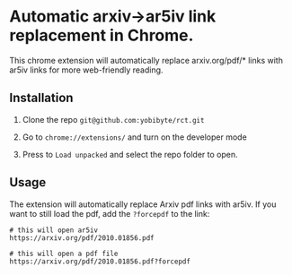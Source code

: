 # Automatic arxiv->ar5iv link replacement in Chrome.

This chrome extension will automatically replace arxiv.org/pdf/* links with ar5iv links for more web-friendly reading.

## Installation

1. Clone the repo `git@github.com:yobibyte/rct.git`

2. Go to `chrome://extensions/` and turn on the developer mode

3. Press to `Load unpacked` and select the repo folder to open.

## Usage

The extension will automatically replace Arxiv pdf links with ar5iv. If you want to still load the pdf, add the `?forcepdf` to the link:

```
# this will open ar5iv
https://arxiv.org/pdf/2010.01856.pdf

# this will open a pdf file
https://arxiv.org/pdf/2010.01856.pdf?forcepdf

```
